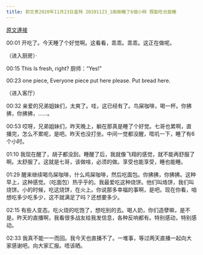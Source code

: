 ```yaml
---
title: 郭文贵2020年11月23日盖特 20201123_1剛剛睡了6個小時 既能吃也能睡
---
```


[原文連接](https://gnews.org/ThreadView/53482710)

00:01 开吃了。今天睡了个好觉啊。这看看，乖乖。乖乖。这正在做呢。


（进入厨房）·


00:15 This Is fresh, right? 厨师：“Yes!” 


00:23 one piece, Everyone piece put here please. Put bread here.


（进入客厅）


00:32 亲爱的兄弟姐妹们，太爽了。哇，这已经有了。鸟屎咖啡，喝一杯。你拂拂，你拂拂，……。


00:53 哎呀，兄弟姐妹们，昨天晚上，躺在那真是睡了个好觉。七哥也累啊，直播完，怎么不累呢，是吧。昨天也没打坐。中间一觉都没醒，哐叽一下，睡了有6个小时。


01:10 我现在醒了，胡子都没刮。睡醒了后，我就像飞翔的感觉，就不能再舒服了啊。太舒服了。这就是七哥，该做啥，必须的做。享受也能享受，睡也能睡。


01:29 醒来继续喝鸟屎咖啡，什么鸡屎咖啡，然后吃面包。你拂拂，你拂拂。这种早上，这种感觉。（吃面包）热乎乎的。我最爱吃这种烧饼。他们叫烙饼，我们叫烧饼。小的时候，吃这烧饼，在火上。你说那多幸福的事啊，是吧。现在你看，咱想吃多少吃多少，这不就满足了吗？还想要多少。


02:15 有些人变态。吃火烧的吃饱了，想吃别的去。喝人奶，你们造孽嘛，是不是。昨天的直播啊，我看很多战友给我发信息，各种反响都有。特别感动，特别感动。


02:33 我真不能一一而回。我今天也直播不了。一堆事，等过两天直播一起向大家感谢吧。向大家汇报。唔该晒。
